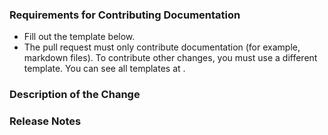 ### Requirements for Contributing Documentation

* Fill out the template below.
* The pull request must only contribute documentation (for example, markdown files). To contribute other changes, you must use a different template. You can see all templates at <INSERT-LINK>.
<!-- TODO: Check and fix link -->

### Description of the Change

<!--

Describe the purpose of your change.

-->

### Release Notes

<!--

Please describe the changes in a single line that explains this improvement in
terms that a user can understand. This text will be used in future release notes.

If this change is not user-facing or notable enough to be included in release notes
you may use the strings "Not applicable" or "N/A" here.

Examples:

- The documentation now features ...
- Fixed an issue where ...
- Increased the performance of ...

-->